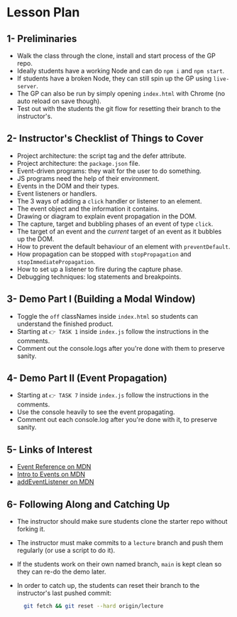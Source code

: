 # Lesson Plan

## 1- Preliminaries

* Walk the class through the clone, install and start process of the GP repo.
* Ideally students have a working Node and can do `npm i` and `npm start`.
* If students have a broken Node, they can still spin up the GP using `live-server`.
* The GP can also be run by simply opening `index.html` with Chrome (no auto reload on save though).
* Test out with the students the git flow for resetting their branch to the instructor's.

## 2- Instructor's Checklist of Things to Cover

* Project architecture: the script tag and the defer attribute.
* Project architecture: the `package.json` file.
* Event-driven programs: they wait for the user to do something.
* JS programs need the help of their environment.
* Events in the DOM and their types.
* Event listeners or handlers.
* The 3 ways of adding a `click` handler or listener to an element.
* The event object and the information it contains.
* Drawing or diagram to explain event propagation in the DOM.
* The capture, target and bubbling phases of an event of type `click`.
* The target of an event and the _current_ target of an event as it bubbles up the DOM.
* How to prevent the default behaviour of an element with `preventDefault`.
* How propagation can be stopped with `stopPropagation` and `stopImmediatePropagation`.
* How to set up a listener to fire during the capture phase.
* Debugging techniques: log statements and breakpoints.

## 3- Demo Part I (Building a Modal Window)

* Toggle the `off` classNames inside `index.html` so students can understand the finished product.
* Starting at `👉 TASK 1` inside `index.js` follow the instructions in the comments.
* Comment out the console.logs after you're done with them to preserve sanity.

## 4- Demo Part II (Event Propagation)

* Starting at `👉 TASK 7` inside `index.js` follow the instructions in the comments.
* Use the console heavily to see the event propagating.
* Comment out each console.log after you're done with it, to preserve sanity.

## 5- Links of Interest

* [Event Reference on MDN](https://developer.mozilla.org/en-US/docs/Web/Events)
* [Intro to Events on MDN](https://developer.mozilla.org/en-US/docs/Learn/JavaScript/Building_blocks/Events)
* [addEventListener on MDN](https://developer.mozilla.org/en-US/docs/Web/API/EventTarget/addEventListener)

## 6- Following Along and Catching Up

* The instructor should make sure students clone the starter repo without forking it.
* The instructor must make commits to a `lecture` branch and push them regularly (or use a script to do it).
* If the students work on their own named branch, `main` is kept clean so they can re-do the demo later.
* In order to catch up, the students can reset their branch to the instructor's last pushed commit:

  ```bash
    git fetch && git reset --hard origin/lecture
  ```
